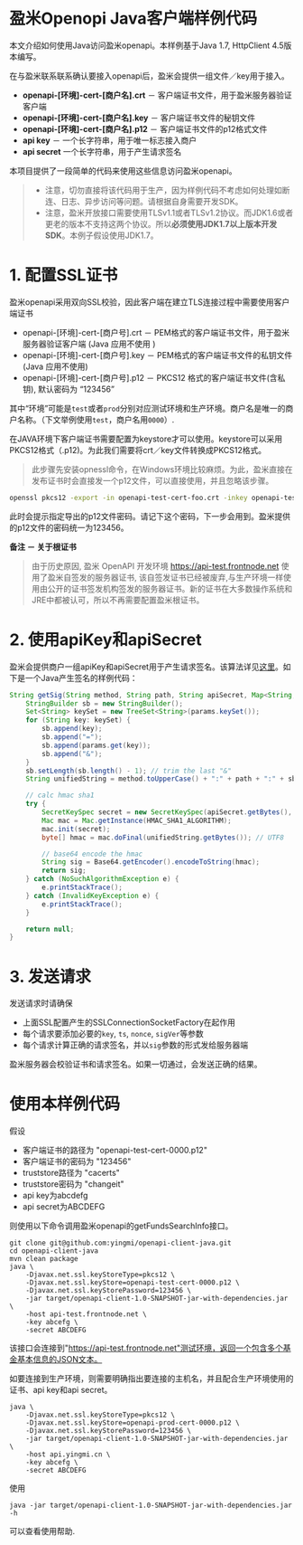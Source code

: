 盈米Openopi Java客户端样例代码
===================================

本文介绍如何使用Java访问盈米openapi。本样例基于Java 1.7, HttpClient 4.5版本编写。

在与盈米联系联系确认要接入openapi后，盈米会提供一组文件／key用于接入。

* **openapi-[环境]-cert-[商户名].crt** － 客户端证书文件，用于盈米服务器验证客户端
* **openapi-[环境]-cert-[商户名].key** － 客户端证书文件的秘钥文件
* **openapi-[环境]-cert-[商户名].p12** － 客户端证书文件的p12格式文件
* **api key** － 一个长字符串，用于唯一标志接入商户
* **api secret**  一个长字符串，用于产生请求签名

本项目提供了一段简单的代码来使用这些信息访问盈米openapi。

> * 注意，切勿直接将该代码用于生产，因为样例代码不考虑如何处理如断连、日志、异步访问等问题。请根据自身需要开发SDK。
> * 注意，盈米开放接口需要使用TLSv1.1或者TLSv1.2协议。而JDK1.6或者更老的版本不支持这两个协议。所以**必须使用JDK1.7以上版本开发SDK**。本例子假设使用JDK1.7。

# 1. 配置SSL证书

盈米openapi采用双向SSL校验，因此客户端在建立TLS连接过程中需要使用客户端证书

* openapi-[环境]-cert-[商户号].crt － PEM格式的客户端证书文件，用于盈米服务器验证客户端 (Java 应用不使用 )
* openapi-[环境]-cert-[商户号].key － PEM格式的客户端证书文件的私钥文件 (Java 应用不使用)
* openapi-[环境]-cert-[商户号].p12 － PKCS12 格式的客户端证书文件(含私钥), 默认密码为 “123456”

其中“环境”可能是`test`或者`prod`分别对应测试环境和生产环境。商户名是唯一的商户名称。（下文举例使用`test`，商户名用`0000`）.

在JAVA环境下客户端证书需要配置为keystore才可以使用。keystore可以采用PKCS12格式（.p12)。为此我们需要将crt／key文件转换成PKCS12格式。

> 此步骤先安装opnessl命令，在Windows环境比较麻烦。为此，盈米直接在发布证书时会直接发一个p12文件，可以直接使用，并且忽略该步骤。

```bash
openssl pkcs12 -export -in openapi-test-cert-foo.crt -inkey openapi-test-cert-foo.key > foo.p12
```

此时会提示指定导出的p12文件密码。请记下这个密码，下一步会用到。盈米提供的p12文件的密码统一为123456。

**备注 － 关于根证书**

> 由于历史原因, 盈米 OpenAPI 开发环境 https://api-test.frontnode.net 使用了盈米自签发的服务器证书, 该自签发证书已经被废弃,与生产环境一样使用由公开的证书签发机构签发的服务器证书。新的证书在大多数操作系统和JRE中都被认可，所以不再需要配置盈米根证书。


# 2. 使用apiKey和apiSecret

盈米会提供商户一组apiKey和apiSecret用于产生请求签名。该算法详见[这里](https://github.com/yingmi/openapi-docs/blob/master/oepnapi公共参数和校验.md#请求签名产生方法)。如下是一个Java产生签名的样例代码：

```java
String getSig(String method, String path, String apiSecret, Map<String, String> params) {
    StringBuilder sb = new StringBuilder();
    Set<String> keySet = new TreeSet<String>(params.keySet());
    for (String key: keySet) {
        sb.append(key);
        sb.append("=");
        sb.append(params.get(key));
        sb.append("&");
    }
    sb.setLength(sb.length() - 1); // trim the last "&"
    String unifiedString = method.toUpperCase() + ":" + path + ":" + sb.toString();

    // calc hmac sha1
    try {
        SecretKeySpec secret = new SecretKeySpec(apiSecret.getBytes(), "HmacSHA1");
        Mac mac = Mac.getInstance(HMAC_SHA1_ALGORITHM);
        mac.init(secret);
        byte[] hmac = mac.doFinal(unifiedString.getBytes()); // UTF8

        // base64 encode the hmac
        String sig = Base64.getEncoder().encodeToString(hmac);
        return sig;
    } catch (NoSuchAlgorithmException e) {
        e.printStackTrace();
    } catch (InvalidKeyException e) {
        e.printStackTrace();
    }

    return null;
}
```

# 3. 发送请求

发送请求时请确保

* 上面SSL配置产生的SSLConnectionSocketFactory在起作用
* 每个请求要添加必要的`key`, `ts`, `nonce`, `sigVer`等参数
* 每个请求计算正确的请求签名，并以`sig`参数的形式发给服务器端

盈米服务器会校验证书和请求签名。如果一切通过，会发送正确的结果。

# 使用本样例代码

假设

* 客户端证书的路径为 "openapi-test-cert-0000.p12"
* 客户端证书的密码为 "123456"
* truststore路径为 "cacerts"
* truststore密码为 "changeit"
* api key为abcdefg
* api secret为ABCDEFG

则使用以下命令调用盈米openapi的getFundsSearchInfo接口。

```
git clone git@github.com:yingmi/openapi-client-java.git
cd openapi-client-java
mvn clean package
java \
	-Djavax.net.ssl.keyStoreType=pkcs12 \
	-Djavax.net.ssl.keyStore=openapi-test-cert-0000.p12 \
	-Djavax.net.ssl.keyStorePassword=123456 \
    -jar target/openapi-client-1.0-SNAPSHOT-jar-with-dependencies.jar \
    -host api-test.frontnode.net \
    -key abcefg \
    -secret ABCDEFG
```
该接口会连接到"https://api-test.frontnode.net"测试环境，返回一个包含多个基金基本信息的JSON文本。

如要连接到生产环境，则需要明确指出要连接的主机名，并且配合生产环境使用的证书、api key和api secret。

```
java \
	-Djavax.net.ssl.keyStoreType=pkcs12 \
	-Djavax.net.ssl.keyStore=openapi-prod-cert-0000.p12 \
	-Djavax.net.ssl.keyStorePassword=123456 \
	-jar target/openapi-client-1.0-SNAPSHOT-jar-with-dependencies.jar \
    -host api.yingmi.cn \
    -key abcefg \
    -secret ABCDEFG
```

使用

```
java -jar target/openapi-client-1.0-SNAPSHOT-jar-with-dependencies.jar -h
```

可以查看使用帮助.
